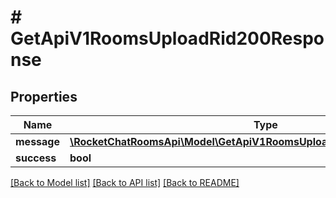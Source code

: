 # # GetApiV1RoomsUploadRid200Response

## Properties

Name | Type | Description | Notes
------------ | ------------- | ------------- | -------------
**message** | [**\RocketChatRoomsApi\Model\GetApiV1RoomsUploadRid200ResponseMessage**](GetApiV1RoomsUploadRid200ResponseMessage.md) |  | [optional]
**success** | **bool** |  | [optional]

[[Back to Model list]](../../README.md#models) [[Back to API list]](../../README.md#endpoints) [[Back to README]](../../README.md)

